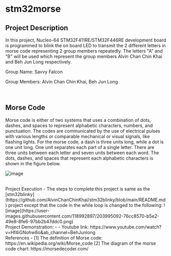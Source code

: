 # stm32morse

Project Description
-
In this project, Nucleo-64 STM32F411RE/STM32F446RE development board is programmed to blink the on board LED to transmit the 2 different letters in morse code representing 2 group members repeatedly. The letters "A" and "B" will be used which represent the group members Alvin Chan Chin Khai and Beh Jun Long respectively.

Group Name: Savvy Falcon

Group Members: Alvin Chan Chin Khai, Beh Jun Long

<br>

Morse Code
-
Morse code is either of two systems that uses a combination of dots, dashes, and spaces to represent alphabetic characters, numbers, and punctuation. The codes are communicated by the use of electrical pulses with various lengths or comparable mechanical or visual signals, like flashing lights. For the morse code, a dash is three units long, while a dot is one unit long. One unit separates each part of a single letter. There are three units between each letter and seven units between each word. The dots, dashes, and spaces that represent each alphabetic characters is shown in the figure below.

![image](https://user-images.githubusercontent.com/118992897/203992166-dad9ab2a-4fe7-45da-8420-991e5232abfd.png)
                                                                

<br>
Project Execution
- 
The steps to complete this project is same as the [stm32blinky](https://github.com/AlvinChanChinKhai/stm32blinky/blob/main/README.md) project except that the code in the while loop is changed to the following:
	![image](https://user-images.githubusercontent.com/118992897/203995092-76cc8570-b5e2-49e8-8fe6-97bb2b47ddc0.png)



<br>
Project Demonstration: 
- 
  - Youtube link: https://www.youtube.com/watch?v=Hf4iGNohw8o&ab_channel=BehJunlong


<br>
References
- 
  [1] The definition of Morse code: https://en.wikipedia.org/wiki/Morse_code
  [2] The diagram of the morse code chart: https://morsedecoder.com/
  
